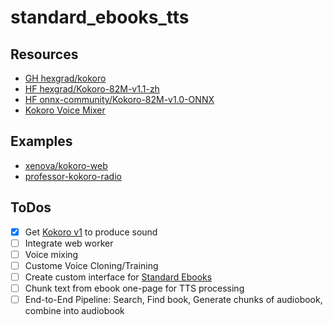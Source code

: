 # standard_ebooks_tts

## Resources

- [GH hexgrad/kokoro](https://github.com/hexgrad/kokoro)
- [HF hexgrad/Kokoro-82M-v1.1-zh](https://huggingface.co/hexgrad/Kokoro-82M-v1.1-zh)
- [HF onnx-community/Kokoro-82M-v1.0-ONNX](https://huggingface.co/onnx-community/Kokoro-82M-v1.0-ONNX)
- [Kokoro Voice Mixer](https://github.com/yvrjsharma/kokorotts-mixer)

## Examples

- [xenova/kokoro-web](https://github.com/xenova/kokoro-web)
- [professor-kokoro-radio](https://github.com/ugotworms/professor-kokoro-radio)

## ToDos

- [X] Get [Kokoro v1](https://huggingface.co/hexgrad/Kokoro-82M) to produce sound
- [ ] Integrate web worker
- [ ] Voice mixing
- [ ] Custome Voice Cloning/Training
- [ ] Create custom interface for [Standard Ebooks](https://standardebooks.org/)
- [ ] Chunk text from ebook one-page for TTS processing
- [ ] End-to-End Pipeline: Search, Find book, Generate chunks of audiobook, combine into audiobook